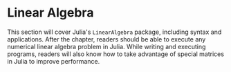 # Linear Algebra

This section will cover Julia's `LinearAlgebra` package, including syntax and applications. After the chapter, readers should be able to execute any numerical linear algebra problem in Julia. While writing and executing programs, readers will also know how to take advantage of special matrices in Julia to improve performance. 

